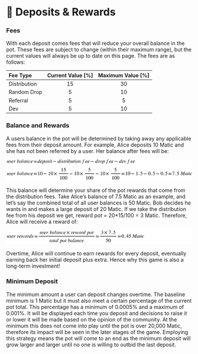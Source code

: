 # 🚀 Deposits & Rewards

### Fees

With each deposit comes fees that will reduce your overall balance in the pot. These fees are subject to change \(within their maximum range\), but the current values will always be up to date on this page. The fees are as follows:

| Fee Type | Current Value \[%\] | Maximum Value \[%\] |
| :--- | :---: | :---: |
| Distribution | 15 | 30 |
| Random Drop | 5 | 10 |
| Referral | 5 | 5 |
| Dev | 5 | 10 |

### Balance and Rewards

A users balance in the pot will be determined by taking away any applicable fees from their deposit amount. For example, Alice deposits 10 Matic and she has not been referred by a user. Her balance after fees will be:

![](../.gitbook/assets/image%20%281%29.png)

This balance will determine your share of the pot rewards that come from the distribution fees. Take Alice’s balance of 7.5 Matic as an example, and let’s say the combined total of all user balances is 50 Matic. Bob decides he wants in and makes a large deposit of 20 Matic. If we take the distribution fee from his deposit we get, reward pot = 20\*15/100 = 3 Matic. Therefore, Alice will receive a reward of:

![](../.gitbook/assets/image%20%282%29.png)


Overtime, Alice will continue to earn rewards for every deposit, eventually earning back her initial deposit plus extra. Hence why this game is also a long-term investment!

### Minimum Deposit

The minimum amount a user can deposit changes overtime. The baseline minimum is 1 Matic but it must also meet a certain percentage of the current pot total. This percentage has a minimum of 0.0005% and a maximum of 0.001%. It will be displayed each time you deposit and decisions to raise it or lower it will be made based on the opinion of the community. At the minimum this does not come into play until the pot is over 20,000 Matic, therefore its impact will be seen in the later stages of the game. Employing this strategy means the pot will come to an end as the minimum deposit will grow larger and larger until no one is willing to outbid the last deposit.



